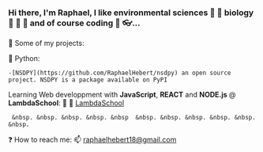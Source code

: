 ### Hi there, I'm Raphael, I like environmental sciences :seedling: :ocean: biology :microscope: :microbe: :dna: and of course coding :floppy_disk: :eyeglasses:...

:open_file_folder: Some of my projects:

  :snake: Python: 
    
    -[NSDPY](https://github.com/RaphaelHebert/nsdpy) an open source project. NSDPY is a package available on PyPI
    
    
Learning Web developpment with __JavaScript__, __REACT__ and __NODE.js__ @ __LambdaSchool__:
:school: :notebook: [LambdaSchool](https://github.com/RaphaelHebert/LambdaSchool)
  
  
  
  
  
  
  
  
                    
     &nbsp. &nbsp. &nbsp. &nbsp. &nbsp  &nbsp. &nbsp. &nbsp. &nbsp. &nbsp. &nbsp.                  
                      
:question: How to reach me: 📫 raphaelhebert18@gmail.com

